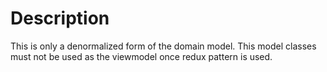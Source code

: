 # Description

This is only a denormalized form of the domain model.
This model classes must not be used as the viewmodel once redux pattern is used.
